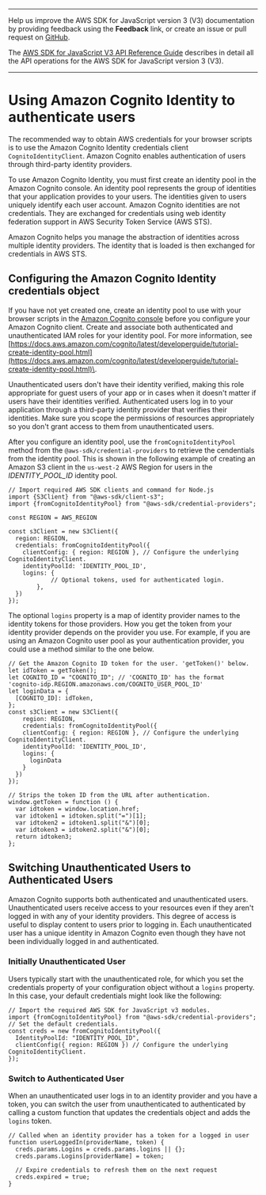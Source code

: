 --------

Help us improve the AWS SDK for JavaScript version 3 \(V3\) documentation by providing feedback using the **Feedback** link, or create an issue or pull request on [GitHub](https://github.com/awsdocs/aws-sdk-for-javascript-v3)\.

 The [AWS SDK for JavaScript V3 API Reference Guide](https://docs.aws.amazon.com/AWSJavaScriptSDK/v3/latest/index.html) describes in detail all the API operations for the AWS SDK for JavaScript version 3 \(V3\)\.

--------

# Using Amazon Cognito Identity to authenticate users<a name="loading-browser-credentials-cognito"></a>

The recommended way to obtain AWS credentials for your browser scripts is to use the Amazon Cognito Identity credentials client `CognitoIdentityClient`\. Amazon Cognito enables authentication of users through third\-party identity providers\.

To use Amazon Cognito Identity, you must first create an identity pool in the Amazon Cognito console\. An identity pool represents the group of identities that your application provides to your users\. The identities given to users uniquely identify each user account\. Amazon Cognito identities are not credentials\. They are exchanged for credentials using web identity federation support in AWS Security Token Service \(AWS STS\)\.

Amazon Cognito helps you manage the abstraction of identities across multiple identity providers\. The identity that is loaded is then exchanged for credentials in AWS STS\.

## Configuring the Amazon Cognito Identity credentials object<a name="browser-cognito-configuration"></a>

If you have not yet created one, create an identity pool to use with your browser scripts in the [Amazon Cognito console](https://console.aws.amazon.com/cognito) before you configure your Amazon Cognito client\. Create and associate both authenticated and unauthenticated IAM roles for your identity pool\. For more information, see [https://docs.aws.amazon.com/cognito/latest/developerguide/tutorial-create-identity-pool.html](https://docs.aws.amazon.com/cognito/latest/developerguide/tutorial-create-identity-pool.html)\.

Unauthenticated users don't have their identity verified, making this role appropriate for guest users of your app or in cases when it doesn't matter if users have their identities verified\. Authenticated users log in to your application through a third\-party identity provider that verifies their identities\. Make sure you scope the permissions of resources appropriately so you don't grant access to them from unauthenticated users\.

After you configure an identity pool, use the `fromCognitoIdentityPool` method from the `@aws-sdk/credential-providers` to retrieve the cendentials from the identity pool\. This is shown in the following example of creating an Amazon S3 client in the `us-west-2` AWS Region for users in the *IDENTITY\_POOL\_ID* identity pool\.

```
// Import required AWS SDK clients and command for Node.js
import {S3Client} from "@aws-sdk/client-s3";
import {fromCognitoIdentityPool} from "@aws-sdk/credential-providers";

const REGION = AWS_REGION               

const s3Client = new S3Client({
  region: REGION,
  credentials: fromCognitoIdentityPool({
    clientConfig: { region: REGION }, // Configure the underlying CognitoIdentityClient.
    identityPoolId: 'IDENTITY_POOL_ID',
    logins: {
            // Optional tokens, used for authenticated login.
        },
  })
});
```

The optional `logins` property is a map of identity provider names to the identity tokens for those providers\. How you get the token from your identity provider depends on the provider you use\. For example, if you are using an Amazon Cognito user pool as your authentication provider, you could use a method similar to the one below\.

```
// Get the Amazon Cognito ID token for the user. 'getToken()' below.
let idToken = getToken();
let COGNITO_ID = "COGNITO_ID"; // 'COGNITO_ID' has the format 'cognito-idp.REGION.amazonaws.com/COGNITO_USER_POOL_ID'
let loginData = {
  [COGNITO_ID]: idToken,
};
const s3Client = new S3Client({
    region: REGION,
    credentials: fromCognitoIdentityPool({
    clientConfig: { region: REGION }, // Configure the underlying CognitoIdentityClient.
    identityPoolId: 'IDENTITY_POOL_ID',
    logins: {
      loginData
    }
  })
});

// Strips the token ID from the URL after authentication.
window.getToken = function () {
  var idtoken = window.location.href;
  var idtoken1 = idtoken.split("=")[1];
  var idtoken2 = idtoken1.split("&")[0];
  var idtoken3 = idtoken2.split("&")[0];
  return idtoken3;
};
```

## Switching Unauthenticated Users to Authenticated Users<a name="browser-switching-unauthenticated-users"></a>

Amazon Cognito supports both authenticated and unauthenticated users\. Unauthenticated users receive access to your resources even if they aren't logged in with any of your identity providers\. This degree of access is useful to display content to users prior to logging in\. Each unauthenticated user has a unique identity in Amazon Cognito even though they have not been individually logged in and authenticated\.

### Initially Unauthenticated User<a name="browser-initially-unauthenticated-user"></a>

Users typically start with the unauthenticated role, for which you set the credentials property of your configuration object without a `logins` property\. In this case, your default credentials might look like the following:

```
// Import the required AWS SDK for JavaScript v3 modules.                   
import {fromCognitoIdentityPool} from "@aws-sdk/credential-providers";
// Set the default credentials.
const creds = new fromCognitoIdentityPool({
  IdentityPoolId: "IDENTITY_POOL_ID",
  clientConfig({ region: REGION }) // Configure the underlying CognitoIdentityClient.
});
```

### Switch to Authenticated User<a name="switch-to-authenticated"></a>

When an unauthenticated user logs in to an identity provider and you have a token, you can switch the user from unauthenticated to authenticated by calling a custom function that updates the credentials object and adds the `logins` token\.

```
// Called when an identity provider has a token for a logged in user
function userLoggedIn(providerName, token) {
  creds.params.Logins = creds.params.logins || {};
  creds.params.Logins[providerName] = token;
                    
  // Expire credentials to refresh them on the next request
  creds.expired = true;
}
```